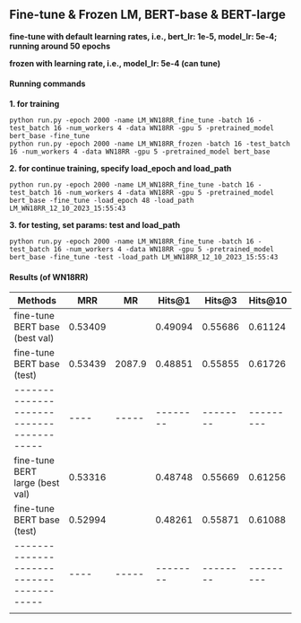 ## Fine-tune & Frozen LM, BERT-base & BERT-large

**fine-tune with default learning rates, i.e., bert_lr: 1e-5, model_lr: 5e-4; running around 50 epochs**

**frozen with learning rate, i.e., model_lr: 5e-4 (can tune)**

#### Running commands
**1. for training**
```
python run.py -epoch 2000 -name LM_WN18RR_fine_tune -batch 16 -test_batch 16 -num_workers 4 -data WN18RR -gpu 5 -pretrained_model bert_base -fine_tune
python run.py -epoch 2000 -name LM_WN18RR_frozen -batch 16 -test_batch 16 -num_workers 4 -data WN18RR -gpu 5 -pretrained_model bert_base
```

**2. for continue training, specify load_epoch and load_path**
```
python run.py -epoch 2000 -name LM_WN18RR_fine_tune -batch 16 -test_batch 16 -num_workers 4 -data WN18RR -gpu 5 -pretrained_model bert_base -fine_tune -load_epoch 48 -load_path LM_WN18RR_12_10_2023_15:55:43
```

**3. for testing, set params: test and load_path**
```
python run.py -epoch 2000 -name LM_WN18RR_fine_tune -batch 16 -test_batch 16 -num_workers 4 -data WN18RR -gpu 5 -pretrained_model bert_base -fine_tune -test -load_path LM_WN18RR_12_10_2023_15:55:43
```

#### Results (of WN18RR)

| Methods | MRR | MR | Hits@1 | Hits@3 | Hits@10 |
|--------------------------------------|----|-----|--------|--------|---------|
| fine-tune BERT base (best val)       | 0.53409 |  | 0.49094 | 0.55686 | 0.61124 |
| fine-tune BERT base (test)           | 0.53439 |2087.9| 0.48851 | 0.55855 | 0.61726 |
|----------------------------------------|----|-----|--------|--------|---------|
| fine-tune BERT large (best val)      | 0.53316 |  | 0.48748| 0.55669 | 0.61256 |
| fine-tune BERT base (test)           | 0.52994 |  | 0.48261 | 0.55871 | 0.61088 |
|----------------------------------------|----|-----|--------|--------|---------|
|                  | |  |  |  |  |


